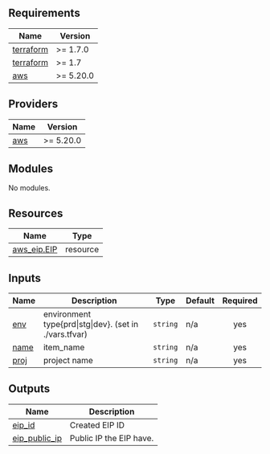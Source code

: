 ## Requirements

| Name | Version |
|------|---------|
| <a name="requirement_terraform"></a> [terraform](#requirement\_terraform) | >= 1.7.0 |
| <a name="requirement_terraform"></a> [terraform](#requirement\_terraform) | >= 1.7 |
| <a name="requirement_aws"></a> [aws](#requirement\_aws) | >= 5.20.0 |

## Providers

| Name | Version |
|------|---------|
| <a name="provider_aws"></a> [aws](#provider\_aws) | >= 5.20.0 |

## Modules

No modules.

## Resources

| Name | Type |
|------|------|
| [aws_eip.EIP](https://registry.terraform.io/providers/hashicorp/aws/latest/docs/resources/eip) | resource |

## Inputs

| Name | Description | Type | Default | Required |
|------|-------------|------|---------|:--------:|
| <a name="input_env"></a> [env](#input\_env) | environment type{prd\|stg\|dev}. (set in ./vars.tfvar) | `string` | n/a | yes |
| <a name="input_name"></a> [name](#input\_name) | item\_name | `string` | n/a | yes |
| <a name="input_proj"></a> [proj](#input\_proj) | project name | `string` | n/a | yes |

## Outputs

| Name | Description |
|------|-------------|
| <a name="output_eip_id"></a> [eip\_id](#output\_eip\_id) | Created EIP ID |
| <a name="output_eip_public_ip"></a> [eip\_public\_ip](#output\_eip\_public\_ip) | Public IP the EIP have. |

